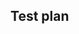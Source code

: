 

## Test plan

<!-- All pull requests REQUIRE a test plan: https://docs.sourcegraph.com/dev/background-information/testing_principles -->
